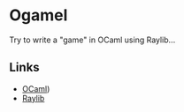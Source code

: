 # Ogamel

Try to write a "game" in OCaml using Raylib...

## Links

- [OCaml](https://ocaml.org/))
- [Raylib](https://www.raylib.com/)
